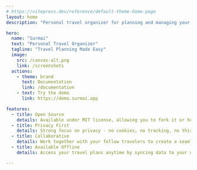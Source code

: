 ```yaml
---
# https://vitepress.dev/reference/default-theme-home-page
layout: home
description: "Personal travel organizer for planning and managing your trips"

hero:
  name: "Surmai"
  text: "Personal Travel Organizer"
  tagline: "Travel Planning Made Easy"
  image:
    src: /canvas-alt.png
    link: /screenshots
  actions:
    - theme: brand
      text: Documentation
      link: /documentation
    - text: Try the demo
      link: https://demo.surmai.app

features:
  - title: Open Source
    details: Available under MIT license, allowing you to fork it or host it yourself as needed.
  - title: Privacy First
    details: Strong focus on privacy - no cookies, no tracking, no third-party data sharing. Your travel data remains exclusively with you.
  - title: Collaborative
    details: Work together with your fellow travelers to create a seamless travel experience. Share ideas and keep everyone coordinated.
  - title: Available Offline
    details: Access your travel plans anytime by syncing data to your device, ensuring availability even without internet connection.

---
```


